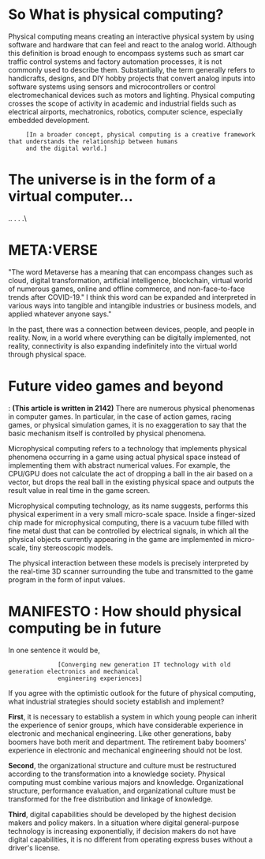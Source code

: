 # **So What is physical computing?**

Physical computing means creating an interactive physical system by using software and hardware that can feel and react to the analog world. Although this definition is broad enough to encompass systems such as smart car traffic control systems and factory automation processes, it is not commonly used to describe them. Substantially, the term generally refers to handicrafts, designs, and DIY hobby projects that convert analog inputs into software systems using sensors and microcontrollers or control electromechanical devices such as motors and lighting.
Physical computing crosses the scope of activity in academic and industrial fields such as electrical airports, mechatronics, robotics, computer science, especially embedded development.
         
         [In a broader concept, physical computing is a creative framework that understands the relationship between humans
         and the digital world.]


 # The universe is in the form of a virtual computer…
..
.
.
.\

# META:VERSE

"The word Metaverse has a meaning that can encompass changes such as cloud, digital transformation, artificial intelligence, blockchain, virtual world of numerous games, online and offline commerce, and non-face-to-face trends after COVID-19." I think this word can be expanded and interpreted in various ways into tangible and intangible industries or business models, and applied whatever anyone says."

In the past, there was a connection between devices, people, and people in reality.
Now, in a world where everything can be digitally implemented, not reality, connectivity is also expanding indefinitely into the virtual world through physical space.

# **Future video games and beyond**
: **(This article is written in 2142)**
There are numerous physical phenomenas in computer games. In particular, in the case of action games, racing games, or physical simulation games, it is no exaggeration to say that the basic mechanism itself is controlled by physical phenomena.

Microphysical computing refers to a technology that implements physical phenomena occurring in a game using actual physical space instead of implementing them with abstract numerical values. For example, the CPU/GPU does not calculate the act of dropping a ball in the air based on a vector, but drops the real ball in the existing physical space and outputs the result value in real time in the game screen.

Microphysical computing technology, as its name suggests, performs this physical experiment in a very small micro-scale space. Inside a finger-sized chip made for microphysical computing, there is a vacuum tube filled with fine metal dust that can be controlled by electrical signals, in which all the physical objects currently appearing in the game are implemented in micro-scale, tiny stereoscopic models.

The physical interaction between these models is precisely interpreted by the real-time 3D scanner surrounding the tube and transmitted to the game program in the form of input values.

# **MANIFESTO : How should physical computing be in future**

In one sentence it would be, 

                  [Converging new generation IT technology with old generation electronics and mechanical
                  engineering experiences]

If you agree with the optimistic outlook for the future of physical computing, what industrial strategies should society establish and implement?

**First**, it is necessary to establish a system in which young people can inherit the experience of senior groups, which have considerable experience in electronic and mechanical engineering. Like other generations, baby boomers have both merit and department. The retirement baby boomers' experience in electronic and mechanical engineering should not be lost.

**Second**, the organizational structure and culture must be restructured according to the transformation into a knowledge society. Physical computing must combine various majors and knowledge. Organizational structure, performance evaluation, and organizational culture must be transformed for the free distribution and linkage of knowledge.

**Third**, digital capabilities should be developed by the highest decision makers and policy makers. In a situation where digital general-purpose technology is increasing exponentially, if decision makers do not have digital capabilities, it is no different from operating express buses without a driver's license.
